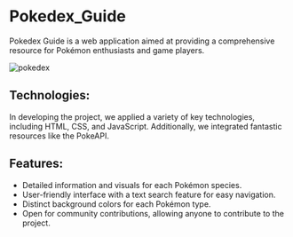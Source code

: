 # Pokedex_Guide

Pokedex Guide is a web application aimed at providing a comprehensive resource for Pokémon enthusiasts and game players.

![pokedex](https://github.com/TG1989/Pokedex_Guide/assets/115742987/b6f8422b-f35e-4445-bc08-ba9bc931c0b0)


## Technologies:

In developing the project, we applied a variety of key technologies, including HTML, CSS, and JavaScript. Additionally, we integrated fantastic resources like the PokeAPI.

## Features:
- Detailed information and visuals for each Pokémon species.
- User-friendly interface with a text search feature for easy navigation.
- Distinct background colors for each Pokémon type.
- Open for community contributions, allowing anyone to contribute to the project.


